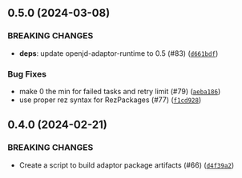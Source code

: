 ## 0.5.0 (2024-03-08)

### BREAKING CHANGES
* **deps**: update openjd-adaptor-runtime to 0.5 (#83) ([`d661bdf`](https://github.com/casillas2/deadline-cloud-for-houdini/commit/d661bdfd993733fdf401a3ffe34c23ba7dc8ca19))


### Bug Fixes
* make 0 the min for failed tasks and retry limit (#79) ([`aeba186`](https://github.com/casillas2/deadline-cloud-for-houdini/commit/aeba18620d7f3ac8ba4c177de547f6ace5856b9a))
* use proper rez syntax for RezPackages (#77) ([`f1cd928`](https://github.com/casillas2/deadline-cloud-for-houdini/commit/f1cd9287e910d7e47adaff04b782312a36a561be))

## 0.4.0 (2024-02-21)

### BREAKING CHANGES
* Create a script to build adaptor package artifacts (#66) ([`d4f39a2`](https://github.com/casillas2/deadline-cloud-for-houdini/commit/d4f39a2e4bc959e5edb326d42c87e81bdfb6bfa4))




